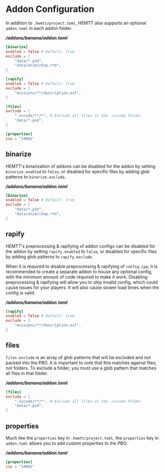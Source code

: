 # Addon Configuration

In addition to `.hemtt/project.toml`, HEMTT also supports an optional `addon.toml` in each addon folder.

**_/addons/banana/addon.toml_**

```toml
[binarize]
enabled = false # Default: true
exclude = [
    "data/*.p3d",
    "data/anim/chop.rtm",
]

[rapify]
enabled = false # Default: true
exclude = [
    "missions/**/description.ext",
]

[files]
exclude = [
    ".vscode/**/*", # Exclude all files in the .vscode folder
    "data/*.psd",
]

[properties]
iso = "14001"
```

## binarize

HEMTT's binarization of addons can be disabled for the addon by setting `binarize.enabled` to `false`, or disabled for specific files by adding glob patterns to `binarize.exclude`.

**_/addons/banana/addon.toml_**

```toml
[binarize]
enabled = false # Default: true
exclude = [
    "data/*.p3d",
    "data/anim/chop.rtm",
]
```

## rapify

HEMTT's preprocessing & rapifying of addon configs can be disabled for the addon by setting `rapify.enabled` to `false`, or disabled for specific files by adding glob patterns to `rapify.exclude`.

When it is required to disable preprocessing & rapifying of `config.cpp`, it is recommended to create a separate addon to house any optional config, with the minimum amount of code required to make it work. Disabling preprocessing & rapifying will allow you to ship invalid config, which could cause issues for your players. It will also cause slower load times when the config is valid.

**_/addons/banana/addon.toml_**

```toml
[rapify]
enabled = false # Default: true
exclude = [
    "missions/**/description.ext",
]
```

## files

`files.exclude` is an array of glob patterns that will be excluded and not packed into the PBO.
It is important to note that this matches against files, not folders. To exclude a folder, you must use a glob pattern that matches all files in that folder.

**_/addons/banana/addon.toml_**

```toml
[files]
exclude = [
    ".vscode/**/*", # Exclude all files in the .vscode folder
    "data/*.psd",
]
```

## properties

Much like the `properties` key in `.hemtt/project.toml`, the `properties` key in `addon.toml` allows you to add custom properties to the PBO.

**_/addons/banana/addon.toml_**

```toml
[properties]
iso = "14001"
```
